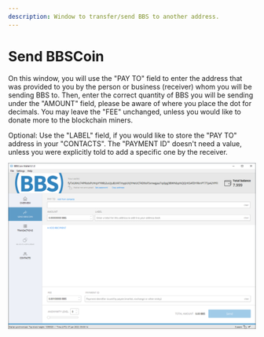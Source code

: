 ```yaml
---
description: Window to transfer/send BBS to another address.
---
```


# Send BBSCoin

On this window, you will use the "PAY TO" field to enter the address that was provided to you by the person or business (receiver) whom you will be sending BBS to. Then, enter the correct quantity of BBS you will be sending under the "AMOUNT" field, please be aware of where you place the dot for decimals. You may leave the "FEE" unchanged, unless you would like to donate more to the blockchain miners.&#x20;

Optional: Use the "LABEL" field, if you would like to store the "PAY TO" address in your "CONTACTS". The "PAYMENT ID" doesn't need a value, unless you were explicitly told to add a specific one by the receiver.

![](<../../.gitbook/assets/image (3).png>)
